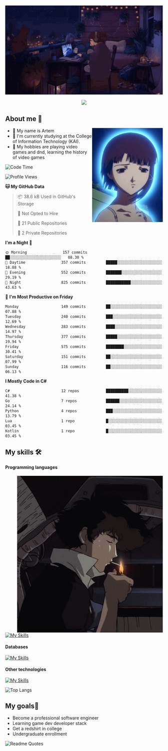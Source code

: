 <div align="center">
  <p>
    <img src="assets/lo-fi.gif">
  </p>
  <p>
    <img src="https://readme-typing-svg.herokuapp.com?color=%2336BCF7&lines=Welcome-to-my-profile&center=true&width=380&height=50&duration=4000&pause=1000">
  </p>
</div>

<div>
  <h2>About me 🚀</h2>
   <div align="center">
    <img src="assets/lain2.gif" align="right" height="300px">
  </div>
  <ul>
    <li>👨 My name is Artem</li>
    <li>🌱 I'm currently studying at the College of Information Technology (KAI).</li>
    <li>👾 My hobbies are playing video games and dnd, learning the history of video games </li>
  </ul>
</div>


<!--START_SECTION:waka-->
![Code Time](http://img.shields.io/badge/Code%20Time-238%20hrs%2017%20mins-blue)

![Profile Views](http://img.shields.io/badge/Profile%20Views-0-blue)

**🐱 My GitHub Data** 

> 📦 38.6 kB Used in GitHub's Storage 
 > 
> 🚫 Not Opted to Hire
 > 
> 📜 21 Public Repositories 
 > 
> 🔑 2 Private Repositories 
 > 
**I'm a Night 🦉** 

```text
🌞 Morning                157 commits         ██░░░░░░░░░░░░░░░░░░░░░░░   08.30 % 
🌆 Daytime                357 commits         █████░░░░░░░░░░░░░░░░░░░░   18.88 % 
🌃 Evening                552 commits         ███████░░░░░░░░░░░░░░░░░░   29.19 % 
🌙 Night                  825 commits         ███████████░░░░░░░░░░░░░░   43.63 % 
```
📅 **I'm Most Productive on Friday** 

```text
Monday                   149 commits         ██░░░░░░░░░░░░░░░░░░░░░░░   07.88 % 
Tuesday                  240 commits         ███░░░░░░░░░░░░░░░░░░░░░░   12.69 % 
Wednesday                283 commits         ████░░░░░░░░░░░░░░░░░░░░░   14.97 % 
Thursday                 377 commits         █████░░░░░░░░░░░░░░░░░░░░   19.94 % 
Friday                   575 commits         ████████░░░░░░░░░░░░░░░░░   30.41 % 
Saturday                 151 commits         ██░░░░░░░░░░░░░░░░░░░░░░░   07.99 % 
Sunday                   116 commits         ██░░░░░░░░░░░░░░░░░░░░░░░   06.13 % 
```


**I Mostly Code in C#** 

```text
C#                       12 repos            ██████████░░░░░░░░░░░░░░░   41.38 % 
Go                       7 repos             ██████░░░░░░░░░░░░░░░░░░░   24.14 % 
Python                   4 repos             ███░░░░░░░░░░░░░░░░░░░░░░   13.79 % 
Lua                      1 repo              █░░░░░░░░░░░░░░░░░░░░░░░░   03.45 % 
Kotlin                   1 repo              █░░░░░░░░░░░░░░░░░░░░░░░░   03.45 % 
```




<!--END_SECTION:waka-->

## My skills 🛠️
#### Programming languages
<div align="center">
  <img src="assets/bebop_smoke.gif" align="right" height="500px">
</div>


[![My Skills](https://skillicons.dev/icons?i=go,cs,python)](https://skillicons.dev)
#### Databases
[![My Skills](https://skillicons.dev/icons?i=mysql,mongodb,postgres)](https://skillicons.dev)
#### Other technologies
[![My Skills](https://skillicons.dev/icons?i=unity,docker,git,wasm,githubactions,kafka)](https://skillicons.dev)

![Top Langs](https://github-readme-stats.vercel.app/api/top-langs/?username=nifle3&layout=compact&theme=nord)


## My goals🚀
- Become a professional software engineer
- Learning game dev developer stack
- Get a redshirt in college
- Undergraduate enrollment

![Readme Quotes](https://quotes-github-readme.vercel.app/api?type=horizontal&theme=nord) 

